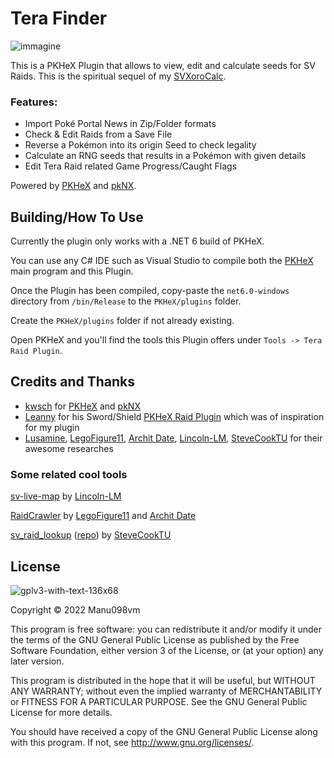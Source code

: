 # Tera Finder
![immagine](https://user-images.githubusercontent.com/52102823/206939004-160166fd-f698-4039-b8ce-f18d8f39a6ae.png)

This is a PKHeX Plugin that allows to view, edit and calculate seeds for SV Raids. This is the spiritual sequel of my [SVXoroCalc](https://github.com/Manu098vm/SVResearches).

### Features:
* Import Poké Portal News in Zip/Folder formats
* Check & Edit Raids from a Save File
* Reverse a Pokémon into its origin Seed to check legality
* Calculate an RNG seeds that results in a Pokémon with given details
* Edit Tera Raid related Game Progress/Caught Flags

Powered by [PKHeX](https://github.com/kwsch/PKHeX) and [pkNX](https://github.com/kwsch/pkNX).

## Building/How To Use
Currently the plugin only works with a .NET 6 build of PKHeX.

You can use any C# IDE such as Visual Studio to compile both the [PKHeX](https://github.com/kwsch/PKHeX) main program and this Plugin.

Once the Plugin has been compiled, copy-paste the `net6.0-windows` directory from `/bin/Release` to the `PKHeX/plugins` folder.

Create the `PKHeX/plugins` folder if not already existing.

Open PKHeX and you'll find the tools this Plugin offers under `Tools -> Tera Raid Plugin`.


## Credits and Thanks
* [kwsch](https://github.com/kwsch) for [PKHeX](https://github.com/kwsch/PKHeX) and [pkNX](https://github.com/kwsch/pkNX)
* [Leanny](https://github.com/Leanny) for his Sword/Shield [PKHeX Raid Plugin](https://github.com/Leanny/PKHeX_Raid_Plugin) which was of inspiration for my plugin
* [Lusamine](https://github.com/Lusamine), [LegoFigure11](https://github.com/LegoFigure11), [Archit Date](https://github.com/architdate), [Lincoln-LM](https://github.com/Lincoln-LM), [SteveCookTU](https://github.com/SteveCookTU) for their awesome researches

### Some related cool tools
[sv-live-map](https://github.com/Lincoln-LM/sv-live-map) by [Lincoln-LM](https://github.com/Lincoln-LM)

[RaidCrawler](https://github.com/LegoFigure11/RaidCrawler) by [LegoFigure11](https://github.com/LegoFigure11) and [Archit Date](https://github.com/architdate)

[sv_raid_lookup](https://stevecooktu.github.io/sv_raid_lookup/) ([repo](https://github.com/SteveCookTU/sv_raid_lookup)) by [SteveCookTU](https://github.com/SteveCookTU)


## License
![gplv3-with-text-136x68](https://user-images.githubusercontent.com/52102823/199572700-4e02ed70-74ef-4d67-991e-3168d93aac0d.png)

Copyright © 2022 Manu098vm

This program is free software: you can redistribute it and/or modify
it under the terms of the GNU General Public License as published by
the Free Software Foundation, either version 3 of the License, or
(at your option) any later version.

This program is distributed in the hope that it will be useful,
but WITHOUT ANY WARRANTY; without even the implied warranty of
MERCHANTABILITY or FITNESS FOR A PARTICULAR PURPOSE.  See the
GNU General Public License for more details.

You should have received a copy of the GNU General Public License
along with this program.  If not, see <http://www.gnu.org/licenses/>.
